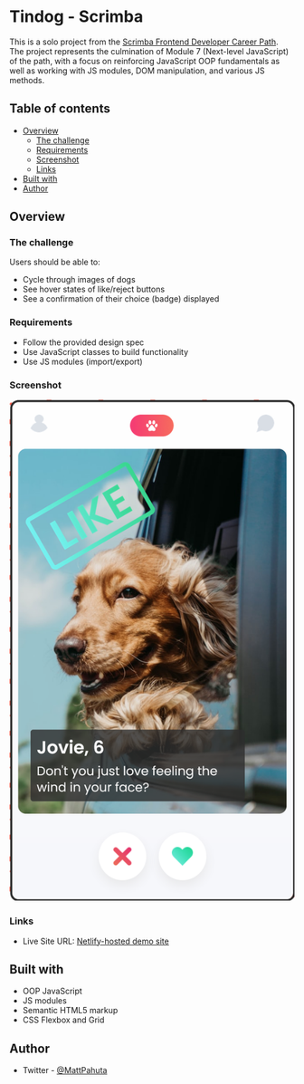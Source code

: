 # Tindog - Scrimba

This is a solo project from the [Scrimba Frontend Developer Career Path](https://www.scrimba.com). The project represents the culmination of Module 7 (Next-level JavaScript) of the path, with a focus on reinforcing JavaScript OOP fundamentals as well as working with JS modules, DOM manipulation, and various JS methods.

## Table of contents

- [Overview](#overview)
  - [The challenge](#the-challenge)
  - [Requirements](#requirements)
  - [Screenshot](#screenshot)
  - [Links](#links)
- [Built with](#built-with)
- [Author](#author)

## Overview

### The challenge

Users should be able to:

- Cycle through images of dogs
- See hover states of like/reject buttons
- See a confirmation of their choice (badge) displayed

### Requirements

- Follow the provided design spec
- Use JavaScript classes to build functionality
- Use JS modules (import/export)

### Screenshot

![](./images/project-ss-02.png)

### Links

- Live Site URL: [Netlify-hosted demo site](https://cheerful-lokum-a5e644.netlify.app/)

## Built with

- OOP JavaScript
- JS modules
- Semantic HTML5 markup
- CSS Flexbox and Grid

## Author

- Twitter - [@MattPahuta](https://www.twitter.com/MattPahuta)